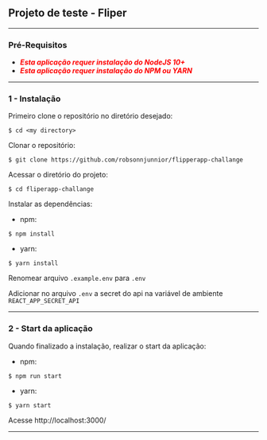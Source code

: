 ## Projeto de teste - Fliper

---
### Pré-Requisitos

 - **<span style="color:red"> *Esta aplicação requer instalação do NodeJS 10+* </span>**
 - **<span style="color:red"> *Esta aplicação requer instalação do NPM ou YARN* </span>**

---
### 1 - Instalação

Primeiro clone o repositório no diretório desejado:

```
$ cd <my directory>
```

Clonar o repositório:

```
$ git clone https://github.com/robsonnjunnior/flipperapp-challange
```

Acessar o diretório do projeto:
```
$ cd fliperapp-challange
```

Instalar as dependências:
   - npm:
```
$ npm install
```

   - yarn:
```
$ yarn install
```

Renomear arquivo `.example.env` para `.env`

Adicionar no arquivo `.env` a secret do api na variável de ambiente  `REACT_APP_SECRET_API`

---
### 2 - Start da aplicação

Quando finalizado a instalação, realizar o start da aplicação:

   - npm:
```
$ npm run start
```

   - yarn:
```
$ yarn start
```

Acesse http://localhost:3000/

---
